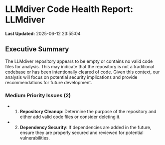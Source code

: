 # LLMdiver Code Health Report: LLMdiver
**Last Updated:** 2025-06-12 23:55:04

## Executive Summary
The LLMdiver repository appears to be empty or contains no valid code files for analysis. This may indicate that the repository is not a traditional codebase or has been intentionally cleared of code. Given this context, our analysis will focus on potential security implications and provide recommendations for future development.

### Medium Priority Issues (2)
- 1. **Repository Cleanup**: Determine the purpose of the repository and either add valid code files or consider deleting it.
- 2. **Dependency Security**: If dependencies are added in the future, ensure they are properly secured and reviewed for potential vulnerabilities.

